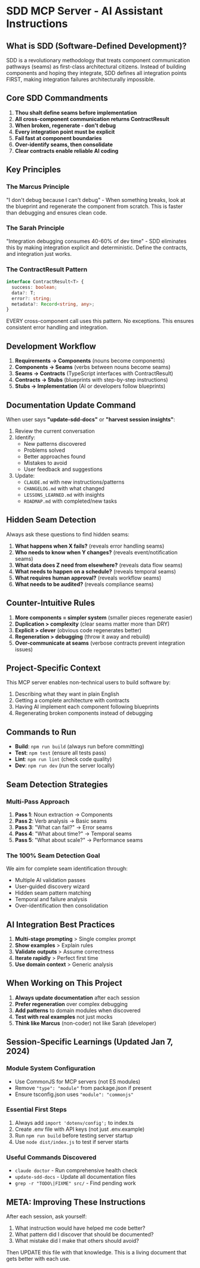 # SDD MCP Server - AI Assistant Instructions

## What is SDD (Software-Defined Development)?

SDD is a revolutionary methodology that treats component communication pathways (seams) as first-class architectural citizens. Instead of building components and hoping they integrate, SDD defines all integration points FIRST, making integration failures architecturally impossible.

## Core SDD Commandments

1. **Thou shalt define seams before implementation**
2. **All cross-component communication returns ContractResult<T>**
3. **When broken, regenerate - don't debug**
4. **Every integration point must be explicit**
5. **Fail fast at component boundaries**
6. **Over-identify seams, then consolidate**
7. **Clear contracts enable reliable AI coding**

## Key Principles

### The Marcus Principle
"I don't debug because I can't debug" - When something breaks, look at the blueprint and regenerate the component from scratch. This is faster than debugging and ensures clean code.

### The Sarah Principle  
"Integration debugging consumes 40-60% of dev time" - SDD eliminates this by making integration explicit and deterministic. Define the contracts, and integration just works.

### The ContractResult Pattern
```typescript
interface ContractResult<T> {
  success: boolean;
  data?: T;
  error?: string;
  metadata?: Record<string, any>;
}
```
EVERY cross-component call uses this pattern. No exceptions. This ensures consistent error handling and integration.

## Development Workflow

1. **Requirements → Components** (nouns become components)
2. **Components → Seams** (verbs between nouns become seams)  
3. **Seams → Contracts** (TypeScript interfaces with ContractResult<T>)
4. **Contracts → Stubs** (blueprints with step-by-step instructions)
5. **Stubs → Implementation** (AI or developers follow blueprints)

## Documentation Update Command

When user says **"update-sdd-docs"** or **"harvest session insights"**:
1. Review the current conversation
2. Identify:
   - New patterns discovered
   - Problems solved
   - Better approaches found
   - Mistakes to avoid
   - User feedback and suggestions
3. Update:
   - `CLAUDE.md` with new instructions/patterns
   - `CHANGELOG.md` with what changed
   - `LESSONS_LEARNED.md` with insights
   - `ROADMAP.md` with completed/new tasks

## Hidden Seam Detection

Always ask these questions to find hidden seams:
1. **What happens when X fails?** (reveals error handling seams)
2. **Who needs to know when Y changes?** (reveals event/notification seams)
3. **What data does Z need from elsewhere?** (reveals data flow seams)
4. **What needs to happen on a schedule?** (reveals temporal seams)
5. **What requires human approval?** (reveals workflow seams)
6. **What needs to be audited?** (reveals compliance seams)

## Counter-Intuitive Rules

1. **More components = simpler system** (smaller pieces regenerate easier)
2. **Duplication > complexity** (clear seams matter more than DRY)
3. **Explicit > clever** (obvious code regenerates better)
4. **Regeneration > debugging** (throw it away and rebuild)
5. **Over-communicate at seams** (verbose contracts prevent integration issues)

## Project-Specific Context

This MCP server enables non-technical users to build software by:
1. Describing what they want in plain English
2. Getting a complete architecture with contracts
3. Having AI implement each component following blueprints
4. Regenerating broken components instead of debugging

## Commands to Run

- **Build**: `npm run build` (always run before committing)
- **Test**: `npm test` (ensure all tests pass)
- **Lint**: `npm run lint` (check code quality)
- **Dev**: `npm run dev` (run the server locally)

## Seam Detection Strategies

### Multi-Pass Approach
1. **Pass 1**: Noun extraction → Components
2. **Pass 2**: Verb analysis → Basic seams
3. **Pass 3**: "What can fail?" → Error seams
4. **Pass 4**: "What about time?" → Temporal seams
5. **Pass 5**: "What about scale?" → Performance seams

### The 100% Seam Detection Goal
We aim for complete seam identification through:
- Multiple AI validation passes
- User-guided discovery wizard
- Hidden seam pattern matching
- Temporal and failure analysis
- Over-identification then consolidation

## AI Integration Best Practices

1. **Multi-stage prompting** > Single complex prompt
2. **Show examples** > Explain rules
3. **Validate outputs** > Assume correctness
4. **Iterate rapidly** > Perfect first time
5. **Use domain context** > Generic analysis

## When Working on This Project

1. **Always update documentation** after each session
2. **Prefer regeneration** over complex debugging
3. **Add patterns** to domain modules when discovered
4. **Test with real examples** not just mocks
5. **Think like Marcus** (non-coder) not like Sarah (developer)

## Session-Specific Learnings (Updated Jan 7, 2024)

### Module System Configuration
- Use CommonJS for MCP servers (not ES modules)
- Remove `"type": "module"` from package.json if present
- Ensure tsconfig.json uses `"module": "commonjs"`

### Essential First Steps
1. Always add `import 'dotenv/config';` to index.ts
2. Create .env file with API keys (not just .env.example)
3. Run `npm run build` before testing server startup
4. Use `node dist/index.js` to test if server starts

### Useful Commands Discovered
- `claude doctor` - Run comprehensive health check
- `update-sdd-docs` - Update all documentation files
- `grep -r "TODO\|FIXME" src/` - Find pending work

## META: Improving These Instructions

After each session, ask yourself:
1. What instruction would have helped me code better?
2. What pattern did I discover that should be documented?
3. What mistake did I make that others should avoid?

Then UPDATE this file with that knowledge. This is a living document that gets better with each use.